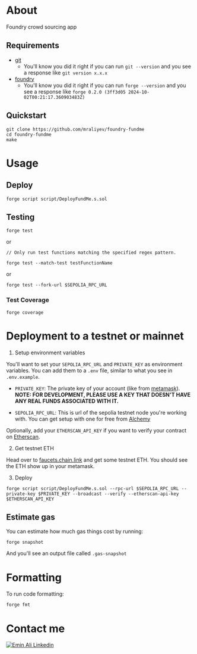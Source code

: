 
# About

Foundry crowd sourcing app

## Requirements

- [git](https://git-scm.com/book/en/v2/Getting-Started-Installing-Git)
  - You'll know you did it right if you can run `git --version` and you see a response like `git version x.x.x`
- [foundry](https://getfoundry.sh/)
  - You'll know you did it right if you can run `forge --version` and you see a response like `forge 0.2.0 (3ff3d05 2024-10-02T00:21:17.360903483Z)`


## Quickstart

```
git clone https://github.com/mraliyev/foundry-fundme
cd foundry-fundme
make
```

# Usage

## Deploy

```
forge script script/DeployFundMe.s.sol
```

## Testing

```
forge test
```

or 

```
// Only run test functions matching the specified regex pattern.

forge test --match-test testFunctionName
```

or

```
forge test --fork-url $SEPOLIA_RPC_URL
```

### Test Coverage

```
forge coverage
```

# Deployment to a testnet or mainnet

1. Setup environment variables

You'll want to set your `SEPOLIA_RPC_URL` and `PRIVATE_KEY` as environment variables. You can add them to a `.env` file, similar to what you see in `.env.example`.

- `PRIVATE_KEY`: The private key of your account (like from [metamask](https://metamask.io/)). **NOTE: FOR DEVELOPMENT, PLEASE USE A KEY THAT DOESN'T HAVE ANY REAL FUNDS ASSOCIATED WITH IT.**
 
- `SEPOLIA_RPC_URL`: This is url of the sepolia testnet node you're working with. You can get setup with one for free from [Alchemy](https://alchemy.com/?r=7c5d87b062720741)

Optionally, add your `ETHERSCAN_API_KEY` if you want to verify your contract on [Etherscan](https://etherscan.io/).

2. Get testnet ETH

Head over to [faucets.chain.link](https://faucets.chain.link/) and get some testnet ETH. You should see the ETH show up in your metamask.

3. Deploy

```
forge script script/DeployFundMe.s.sol --rpc-url $SEPOLIA_RPC_URL --private-key $PRIVATE_KEY --broadcast --verify --etherscan-api-key $ETHERSCAN_API_KEY
```

## Estimate gas

You can estimate how much gas things cost by running:

```
forge snapshot
```

And you'll see an output file called `.gas-snapshot`


# Formatting


To run code formatting:
```
forge fmt
```


# Contact me

[![Emin Ali Linkedin](https://img.shields.io/badge/LinkedIn-0077B5?style=for-the-badge&logo=linkedin&logoColor=white)](https://www.linkedin.com/in/emin-ali/)